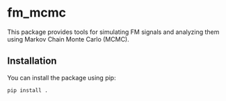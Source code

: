 # fm_mcmc

This package provides tools for simulating FM signals and analyzing them using Markov Chain Monte Carlo (MCMC).

## Installation

You can install the package using pip:

```bash
pip install .



